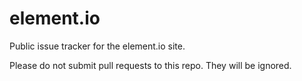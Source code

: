 # element.io
Public issue tracker for the element.io site.

Please do not submit pull requests to this repo. They will be ignored.
